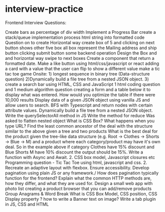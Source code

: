 # interview-practice

Frontend Interview Questions:

Create bars as percentage of div width
Implement a Progress Bar
create a stack/queue implementation
process html string into formatted code
Question on to create Horizontal way create box of 5 and clicking on next button shows other five box all box represent the Mailing address and ship button clicking submit button some backend operation
Design the Box and and horizontal way swipe to next boxes
Create a component that return a formatted date.
Make a like button using html/css/javascript or react
adding a card with a value that the user can flip to show a different value
make a tic tac toe game 
Onsite: 1) longest sequence in binary tree (Data-structure question) 2)Dynamically build a file tree from a nested JSON object. 3) create a search bar using HTML, CSS and JavaScript 
1 html coding question and 1 medium algorithm question
creating a form and a table below it to display what was entered. How would you optimize the table if there were 10,000 results
Display data of a given JSON object using vanilla JS and allow users to search.
BFS with Typescript and return nodes with certain attribute values.
Dynamically build a file tree from a nested JSON object.
Write the querySelectorAll method in JS
Write the method for reduce
Was asked to flatten nested object
What is CSS Box? What happens when you type URL?
Find the least common ancestor of the deal with the structure similar to the above given a tree and two products
What is the best deal for the product given the tree-like data structure (e.g. Root -> Clothes -> Shorts -> Blue -> M) and a product where each category/product may have it's own deal. So in the example above if category Clothes have 15% discount and Blue Shorts M have 10% discount the output should be 15%.
Write a function with Async and Await.
2. CSS box model, Javascript closures etc
Programming question - Tic Tac Toe using html, javascript and css.
2. Recreate an adaptive layout with flexbox. Ensure accessibility.
Develop pagination using plain JS or any framework./ How does pagination typically function for the frontend?
Explain what the common HTTP methods are, how they differ, and what they are used for.
Design a small web app with photo list
creating a product browser that you can add/remove products 
Group Anagrams & Word Break
What is CSS Box Model, CSS position, CSS Display property ? how to write a Banner text on image?
Write a tab plugin in JS, CSS and HTML
